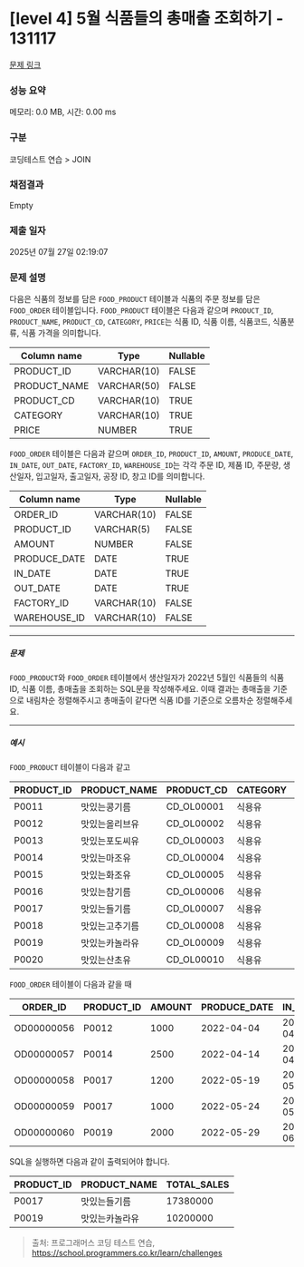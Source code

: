 # [level 4] 5월 식품들의 총매출 조회하기 - 131117 

[문제 링크](https://school.programmers.co.kr/learn/courses/30/lessons/131117) 

### 성능 요약

메모리: 0.0 MB, 시간: 0.00 ms

### 구분

코딩테스트 연습 > JOIN

### 채점결과

Empty

### 제출 일자

2025년 07월 27일 02:19:07

### 문제 설명

<p>다음은 식품의 정보를 담은 <code>FOOD_PRODUCT</code> 테이블과 식품의 주문 정보를 담은 <code>FOOD_ORDER</code> 테이블입니다. <code>FOOD_PRODUCT</code> 테이블은 다음과 같으며 <code>PRODUCT_ID</code>, <code>PRODUCT_NAME</code>, <code>PRODUCT_CD</code>, <code>CATEGORY</code>, <code>PRICE</code>는 식품 ID, 식품 이름, 식품코드, 식품분류, 식품 가격을 의미합니다.</p>
<table class="table">
        <thead><tr>
<th>Column name</th>
<th>Type</th>
<th>Nullable</th>
</tr>
</thead>
        <tbody><tr>
<td>PRODUCT_ID</td>
<td>VARCHAR(10)</td>
<td>FALSE</td>
</tr>
<tr>
<td>PRODUCT_NAME</td>
<td>VARCHAR(50)</td>
<td>FALSE</td>
</tr>
<tr>
<td>PRODUCT_CD</td>
<td>VARCHAR(10)</td>
<td>TRUE</td>
</tr>
<tr>
<td>CATEGORY</td>
<td>VARCHAR(10)</td>
<td>TRUE</td>
</tr>
<tr>
<td>PRICE</td>
<td>NUMBER</td>
<td>TRUE</td>
</tr>
</tbody>
      </table>
<p><code>FOOD_ORDER</code> 테이블은 다음과 같으며 <code>ORDER_ID</code>, <code>PRODUCT_ID</code>, <code>AMOUNT</code>,  <code>PRODUCE_DATE</code>, <code>IN_DATE</code>, <code>OUT_DATE</code>, <code>FACTORY_ID</code>, <code>WAREHOUSE_ID</code>는 각각 주문 ID, 제품 ID, 주문량, 생산일자, 입고일자, 출고일자, 공장 ID, 창고 ID를 의미합니다.</p>
<table class="table">
        <thead><tr>
<th>Column name</th>
<th>Type</th>
<th>Nullable</th>
</tr>
</thead>
        <tbody><tr>
<td>ORDER_ID</td>
<td>VARCHAR(10)</td>
<td>FALSE</td>
</tr>
<tr>
<td>PRODUCT_ID</td>
<td>VARCHAR(5)</td>
<td>FALSE</td>
</tr>
<tr>
<td>AMOUNT</td>
<td>NUMBER</td>
<td>FALSE</td>
</tr>
<tr>
<td>PRODUCE_DATE</td>
<td>DATE</td>
<td>TRUE</td>
</tr>
<tr>
<td>IN_DATE</td>
<td>DATE</td>
<td>TRUE</td>
</tr>
<tr>
<td>OUT_DATE</td>
<td>DATE</td>
<td>TRUE</td>
</tr>
<tr>
<td>FACTORY_ID</td>
<td>VARCHAR(10)</td>
<td>FALSE</td>
</tr>
<tr>
<td>WAREHOUSE_ID</td>
<td>VARCHAR(10)</td>
<td>FALSE</td>
</tr>
</tbody>
      </table>
<hr>

<h5>문제</h5>

<p><code>FOOD_PRODUCT</code>와 <code>FOOD_ORDER</code> 테이블에서 생산일자가 2022년 5월인 식품들의 식품 ID, 식품 이름, 총매출을 조회하는 SQL문을 작성해주세요. 이때 결과는 총매출을 기준으로 내림차순 정렬해주시고 총매출이 같다면 식품 ID를 기준으로 오름차순 정렬해주세요.</p>

<hr>

<h5>예시</h5>

<p><code>FOOD_PRODUCT</code> 테이블이 다음과 같고</p>
<table class="table">
        <thead><tr>
<th>PRODUCT_ID</th>
<th>PRODUCT_NAME</th>
<th>PRODUCT_CD</th>
<th>CATEGORY</th>
<th>PRICE</th>
</tr>
</thead>
        <tbody><tr>
<td>P0011</td>
<td>맛있는콩기름</td>
<td>CD_OL00001</td>
<td>식용유</td>
<td>4880</td>
</tr>
<tr>
<td>P0012</td>
<td>맛있는올리브유</td>
<td>CD_OL00002</td>
<td>식용유</td>
<td>7200</td>
</tr>
<tr>
<td>P0013</td>
<td>맛있는포도씨유</td>
<td>CD_OL00003</td>
<td>식용유</td>
<td>5950</td>
</tr>
<tr>
<td>P0014</td>
<td>맛있는마조유</td>
<td>CD_OL00004</td>
<td>식용유</td>
<td>8950</td>
</tr>
<tr>
<td>P0015</td>
<td>맛있는화조유</td>
<td>CD_OL00005</td>
<td>식용유</td>
<td>8800</td>
</tr>
<tr>
<td>P0016</td>
<td>맛있는참기름</td>
<td>CD_OL00006</td>
<td>식용유</td>
<td>7100</td>
</tr>
<tr>
<td>P0017</td>
<td>맛있는들기름</td>
<td>CD_OL00007</td>
<td>식용유</td>
<td>7900</td>
</tr>
<tr>
<td>P0018</td>
<td>맛있는고추기름</td>
<td>CD_OL00008</td>
<td>식용유</td>
<td>6100</td>
</tr>
<tr>
<td>P0019</td>
<td>맛있는카놀라유</td>
<td>CD_OL00009</td>
<td>식용유</td>
<td>5100</td>
</tr>
<tr>
<td>P0020</td>
<td>맛있는산초유</td>
<td>CD_OL00010</td>
<td>식용유</td>
<td>6500</td>
</tr>
</tbody>
      </table>
<p><code>FOOD_ORDER</code> 테이블이 다음과 같을 때</p>
<table class="table">
        <thead><tr>
<th>ORDER_ID</th>
<th>PRODUCT_ID</th>
<th>AMOUNT</th>
<th>PRODUCE_DATE</th>
<th>IN_DATE</th>
<th>OUT_DATE</th>
<th>FACTORY_ID</th>
<th>WAREHOUSE_ID</th>
</tr>
</thead>
        <tbody><tr>
<td>OD00000056</td>
<td>P0012</td>
<td>1000</td>
<td>2022-04-04</td>
<td>2022-04-21</td>
<td>2022-04-25</td>
<td>FT19980002</td>
<td>WH0032</td>
</tr>
<tr>
<td>OD00000057</td>
<td>P0014</td>
<td>2500</td>
<td>2022-04-14</td>
<td>2022-04-27</td>
<td>2022-05-01</td>
<td>FT19980002</td>
<td>WH0033</td>
</tr>
<tr>
<td>OD00000058</td>
<td>P0017</td>
<td>1200</td>
<td>2022-05-19</td>
<td>2022-05-28</td>
<td>2022-05-28</td>
<td>FT20070002</td>
<td>WH0033</td>
</tr>
<tr>
<td>OD00000059</td>
<td>P0017</td>
<td>1000</td>
<td>2022-05-24</td>
<td>2022-05-30</td>
<td>2022-05-30</td>
<td>FT20070002</td>
<td>WH0038</td>
</tr>
<tr>
<td>OD00000060</td>
<td>P0019</td>
<td>2000</td>
<td>2022-05-29</td>
<td>2022-06-08</td>
<td>2022-06-08</td>
<td>FT20070002</td>
<td>WH0035</td>
</tr>
</tbody>
      </table>
<p>SQL을 실행하면 다음과 같이 출력되어야 합니다.</p>
<table class="table">
        <thead><tr>
<th>PRODUCT_ID</th>
<th>PRODUCT_NAME</th>
<th>TOTAL_SALES</th>
</tr>
</thead>
        <tbody><tr>
<td>P0017</td>
<td>맛있는들기름</td>
<td>17380000</td>
</tr>
<tr>
<td>P0019</td>
<td>맛있는카놀라유</td>
<td>10200000</td>
</tr>
</tbody>
      </table>

> 출처: 프로그래머스 코딩 테스트 연습, https://school.programmers.co.kr/learn/challenges